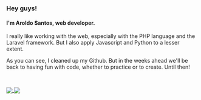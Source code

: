 ### Hey guys!
#### I'm Aroldo Santos, web developer.


I really like working with the web, especially with the PHP language and the Laravel framework. But I also apply Javascript and Python to a lesser extent.

As you can see, I cleaned up my Github. But in the weeks ahead we'll be back to having fun with code, whether to practice or to create. Until then!

<div style="display: block; padding: 30px 0">
  <a href="https://github.com/aroldosantos/github-readme-stats">
    <img align="center" src="https://github-readme-stats.vercel.app/api?username=aroldosantos&show_icons=true&theme=gruvbox" />
  </a>
  <a href="https://github.com/aroldosantos/convoychat">
    <img align="center" src="https://github-readme-stats.vercel.app/api/top-langs/?username=aroldosantos&layout=compact)](https://github.com/aroldosantos/github-readme-stats" />
  </a>
</div>

<!-- <div style="display: inline_block; padding: 30px 0">
  <img width="50" height=="60" src="https://cdn.jsdelivr.net/gh/devicons/devicon/icons/php/php-original.svg" />
  <img width="50" height=="60" src="https://cdn.jsdelivr.net/gh/devicons/devicon/icons/laravel/laravel-plain-wordmark.svg" />
  <img width="50" height=="60" src="https://cdn.jsdelivr.net/gh/devicons/devicon/icons/mysql/mysql-original-wordmark.svg" />
  <img width="50" height=="60" src="https://cdn.jsdelivr.net/gh/devicons/devicon/icons/html5/html5-original-wordmark.svg" />
  <img width="50" height=="60" src="https://cdn.jsdelivr.net/gh/devicons/devicon/icons/css3/css3-original-wordmark.svg" />
  <img width="50" height=="60" src="https://cdn.jsdelivr.net/gh/devicons/devicon/icons/tailwindcss/tailwindcss-original-wordmark.svg" />  
</div>
 -->

<!--
**aroldosantos/aroldosantos** is a ✨ _special_ ✨ repository because its `README.md` (this file) appears on your GitHub profile.

Here are some ideas to get you started:

- 🔭 I’m currently working on ...
- 🌱 I’m currently learning ...
- 👯 I’m looking to collaborate on ...
- 🤔 I’m looking for help with ...
- 💬 Ask me about ...
- 📫 How to reach me: ...
- 😄 Pronouns: ...
- ⚡ Fun fact: ...
-->
